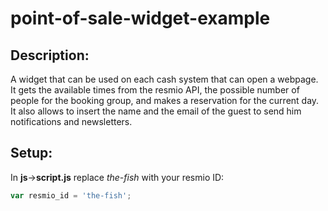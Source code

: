 # point-of-sale-widget-example

## Description:
A widget that can be used on each cash system that can open a webpage.
It gets the available times from the resmio API, the possible number of people for the booking group, and makes a reservation for the current day.
It also allows to insert the name and the email of the guest to send him notifications and newsletters.

## Setup:
In **js**->**script.js** replace *the-fish* with your resmio ID:
```javascript
var resmio_id = 'the-fish';
```
